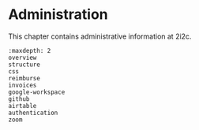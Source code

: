 # Administration

This chapter contains administrative information at 2i2c.

```{toctree}
:maxdepth: 2
overview
structure
css
reimburse
invoices
google-workspace
github
airtable
authentication
zoom
```
